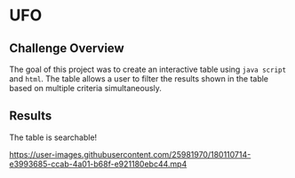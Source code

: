 # UFO

## Challenge Overview
The goal of this project was to create an interactive table using `java script` and `html`. The table allows a user to filter the results shown in the table based on multiple criteria simultaneously. 

## Results
The table is searchable!

https://user-images.githubusercontent.com/25981970/180110714-e3993685-ccab-4a01-b68f-e921180ebc44.mp4

